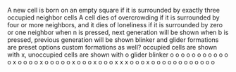A new cell is born on an empty square if it is surrounded by exactly three occupied neighbor cells
A cell dies of overcrowding if it is surrounded by four or more neighbors, and it dies of loneliness if it is surrounded by zero or one neighbor
when n is pressed, next generation will be shown      when b is pressed, previous generation will be shown
blinker and glider formations are preset options      custom formations as well?
occupied cells are shown with x, unoccupied cells are shown with o
 glider            blinker
o o o o o         o o o o o
o o x o o         o o x o o
o o o x o         o o x o o
o x x x o         o o x o o
o o o o o         o o o o o

